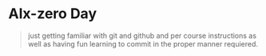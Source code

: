 # Alx-zero Day

> just getting familiar with git and github and per course instructions
> as well as having fun learning to commit in the proper manner requiered.
